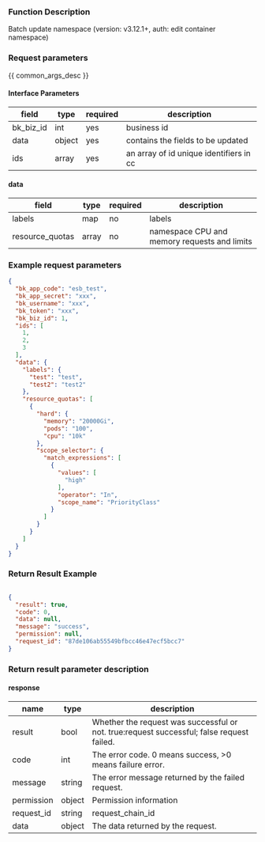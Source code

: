 ### Function Description

Batch update namespace (version: v3.12.1+, auth: edit container namespace)

### Request parameters

{{ common_args_desc }}

#### Interface Parameters

| field     | type   | required | description                             |
|-----------|--------|----------|-----------------------------------------|
| bk_biz_id | int    | yes      | business id                             |
| data      | object | yes      | contains the fields to be updated       |
| ids       | array  | yes      | an array of id unique identifiers in cc |

#### data

| field           | type  | required | description                                  |
|-----------------|-------|----------|----------------------------------------------|
| labels          | map   | no       | labels                                       |
| resource_quotas | array | no       | namespace CPU and memory requests and limits |

### Example request parameters

```json
{
  "bk_app_code": "esb_test",
  "bk_app_secret": "xxx",
  "bk_username": "xxx",
  "bk_token": "xxx",
  "bk_biz_id": 1,
  "ids": [
    1,
    2,
    3
  ],
  "data": {
    "labels": {
      "test": "test",
      "test2": "test2"
    },
    "resource_quotas": [
      {
        "hard": {
          "memory": "20000Gi",
          "pods": "100",
          "cpu": "10k"
        },
        "scope_selector": {
          "match_expressions": [
            {
              "values": [
                "high"
              ],
              "operator": "In",
              "scope_name": "PriorityClass"
            }
          ]
        }
      }
    ]
  }
}
```

### Return Result Example

```json

{
  "result": true,
  "code": 0,
  "data": null,
  "message": "success",
  "permission": null,
  "request_id": "87de106ab55549bfbcc46e47ecf5bcc7"
}
```

### Return result parameter description

#### response

| name       | type   | description                                                                               |
|------------|--------|-------------------------------------------------------------------------------------------|
| result     | bool   | Whether the request was successful or not. true:request successful; false request failed. |
| code       | int    | The error code. 0 means success, >0 means failure error.                                  |
| message    | string | The error message returned by the failed request.                                         |
| permission | object | Permission information                                                                    |
| request_id | string | request_chain_id                                                                          |
| data       | object | The data returned by the request.                                                         |
